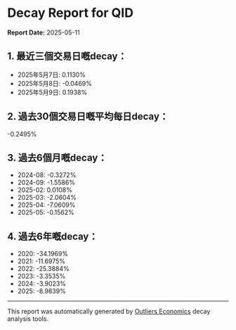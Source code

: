 # Decay Report for QID

**Report Date:** 2025-05-11

## 1. 最近三個交易日嘅decay：

- 2025年5月7日: 0.1130%
- 2025年5月8日: -0.0469%
- 2025年5月9日: 0.1938%

## 2. 過去30個交易日嘅平均每日decay：
-0.2495%

## 3. 過去6個月嘅decay：

- 2024-08: -0.3272%
- 2024-09: -1.5586%
- 2025-02: 0.0108%
- 2025-03: -2.0604%
- 2025-04: -7.0609%
- 2025-05: -0.1562%

## 4. 過去6年嘅decay：

- 2020: -34.1969%
- 2021: -11.6975%
- 2022: -25.3884%
- 2023: -3.3535%
- 2024: -3.9023%
- 2025: -8.9839%
---

This report was automatically generated by [Outliers Economics](https://outliersecon.com) decay analysis tools.